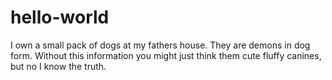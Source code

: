 # hello-world
I own a small pack of dogs at my fathers house. They are demons in dog form. Without this information you might just think them cute fluffy canines, but no I know the truth.
